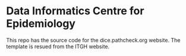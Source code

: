 # Data Informatics Centre for Epidemiology

This repo has the source code for the dice.pathcheck.org website. The template is resued from the ITGH website. 
